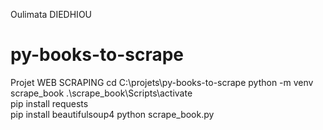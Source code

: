 Oulimata DIEDHIOU
# py-books-to-scrape
Projet WEB SCRAPING
cd C:\projets\py-books-to-scrape
python -m venv scrape_book 
.\scrape_book\Scripts\activate  
pip install requests            
pip install beautifulsoup4 
python scrape_book.py  